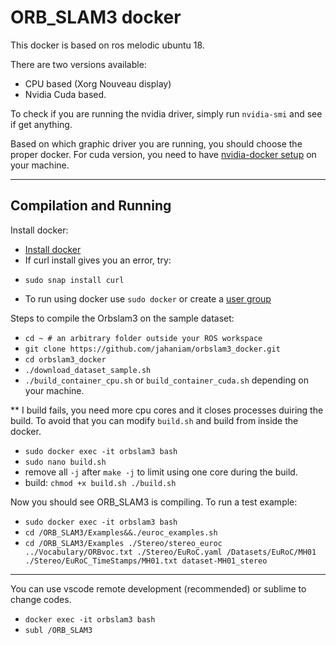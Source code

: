 # ORB_SLAM3 docker

This docker is based on ros melodic ubuntu 18.

There are two versions available:
- CPU based (Xorg Nouveau display)
- Nvidia Cuda based. 

To check if you are running the nvidia driver, simply run `nvidia-smi` and see if get anything.

Based on which graphic driver you are running, you should choose the proper docker. For cuda version, you need to have [nvidia-docker setup](https://docs.nvidia.com/datacenter/cloud-native/container-toolkit/install-guide.html) on your machine.

---

## Compilation and Running

Install docker:
* [Install docker](https://docs.docker.com/engine/install/ubuntu/#install-using-the-repository)
* If curl install gives you an error, try:
 - `sudo snap install curl`
* To run using docker use `sudo docker` or create a [user group](https://docs.docker.com/engine/install/linux-postinstall/)

Steps to compile the Orbslam3 on the sample dataset:

- `cd ~ # an arbitrary folder outside your ROS workspace`
- `git clone https://github.com/jahaniam/orbslam3_docker.git`
- `cd orbslam3_docker` 
- `./download_dataset_sample.sh`
- `./build_container_cpu.sh` or `build_container_cuda.sh` depending on your machine.

** I build fails, you need more cpu cores and it closes processes duiring the build. To avoid that you can modify `build.sh` and build from inside the docker.
- `sudo docker exec -it orbslam3 bash`
- `sudo nano build.sh`
- remove all `-j` after `make -j` to limit using one core during the build.
- build: `chmod +x build.sh
          ./build.sh`
          
Now you should see ORB_SLAM3 is compiling. 
To run a test example:
- `sudo docker exec -it orbslam3 bash`
- `cd /ORB_SLAM3/Examples&&./euroc_examples.sh`
- `cd /ORB_SLAM3/Examples
./Stereo/stereo_euroc ../Vocabulary/ORBvoc.txt ./Stereo/EuRoC.yaml /Datasets/EuRoC/MH01 ./Stereo/EuRoC_TimeStamps/MH01.txt dataset-MH01_stereo`
---

You can use vscode remote development (recommended) or sublime to change codes.
- `docker exec -it orbslam3 bash`
- `subl /ORB_SLAM3`
